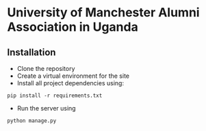 # University of Manchester Alumni Association in Uganda

## Installation
- Clone the repository
- Create a virtual environment for the site 
- Install all project dependencies using:
```Angular2html
pip install -r requirements.txt
```
- Run the server using 
```angular2html
python manage.py
```
